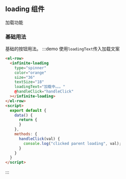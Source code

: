 ## loading 组件

加载功能

### 基础用法

基础的按钮用法。
:::demo 使用`loadingText`传入加载文案

```html
<el-row>
  <infinite-loading
    type="spinner"
    color="orange"
    size="36"
    textSize="18"
    loadingText="加载中。。。"
    @handleClick="handleClick"
  ></infinite-loading>
</el-row>
<script>
  export default {
    data() {
      return {
      }
    },
    methods: {
      handleClick(val) {
        console.log("clicked parent loading", val);
      }
    }
  }
</script>
```

:::
